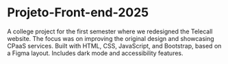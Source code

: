 # Projeto-Front-end-2025
A college project for the first semester where we redesigned the Telecall website. The focus was on improving the original design and showcasing CPaaS services. Built with HTML, CSS, JavaScript, and Bootstrap, based on a Figma layout. Includes dark mode and accessibility features.
